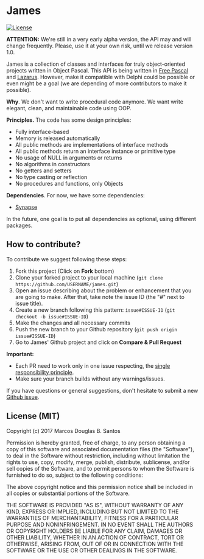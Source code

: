 # James

[![License](https://img.shields.io/badge/license-MIT-green.svg)](https://github.com/mdbs99/james/blob/master/README.md)

**ATTENTION:** We're still in a very early alpha version, the API may and will change frequently. Please, use it at your own risk, until we release version 1.0.

James is a collection of classes and interfaces for truly object-oriented projects written in Object Pascal.
This API is being written in [Free Pascal](https://freepascal.org/) and [Lazarus](http://www.lazarus-ide.org/). However, make it compatible with Delphi could be possible or even might be a goal (we are depending of more contributors to make it possible).

**Why**. We don't want to write procedural code anymore. We want write elegant, clean, and maintainable code using OOP.

**Principles.** The code has some design principles:

* Fully interface-based
* Memory is released automatically
* All public methods are implementations of interface methods
* All public methods return an interface instance or primitive type
* No usage of NULL in arguments or returns
* No algorithms in constructors
* No getters and setters
* No type casting or reflection
* No procedures and functions, only Objects

**Dependencies**. For now, we have some dependencies:

* [Synapse](http://synapse.ararat.cz/doku.php/download)

In the future, one goal is to put all dependencies as optional, using different packages.

## How to contribute?

To contribute we suggest following these steps:

1. Fork this project (Click on **Fork** bottom)
2. Clone your forked project to your local machine (`git clone
https://github.com/USERNAME/james.git`)
3. Open an issue describing about the problem or enhancement that you are going to make.
After that, take note the issue ID (the "#" next to issue title).
4. Create a new branch following this pattern: `issue#ISSUE-ID` (`git checkout -b issue#ISSUE-ID`)
5. Make the changes and all necessary commits
6. Push the new branch to your Github repository (`git push origin issue#ISSUE-ID`)
7. Go to James' Github project and click on **Compare & Pull Request**

**Important:**
- Each PR need to work only in one issue respecting, the [single responsibility principle](https://en.wikipedia.org/wiki/Single_responsibility_principle).
- Make sure your branch builds without any warnings/issues.

If you have questions or general suggestions, don't hesitate to submit
a new [Github issue](https://github.com/mdbs99/james/issues/new).

## License (MIT)

Copyright (c) 2017 Marcos Douglas B. Santos

Permission is hereby granted, free of charge, to any person obtaining a copy
of this software and associated documentation files (the "Software"), to deal
in the Software without restriction, including without limitation the rights
to use, copy, modify, merge, publish, distribute, sublicense, and/or sell
copies of the Software, and to permit persons to whom the Software is
furnished to do so, subject to the following conditions:

The above copyright notice and this permission notice shall be included in all
copies or substantial portions of the Software.

THE SOFTWARE IS PROVIDED "AS IS", WITHOUT WARRANTY OF ANY KIND, EXPRESS OR
IMPLIED, INCLUDING BUT NOT LIMITED TO THE WARRANTIES OF MERCHANTABILITY,
FITNESS FOR A PARTICULAR PURPOSE AND NONINFRINGEMENT. IN NO EVENT SHALL THE
AUTHORS OR COPYRIGHT HOLDERS BE LIABLE FOR ANY CLAIM, DAMAGES OR OTHER
LIABILITY, WHETHER IN AN ACTION OF CONTRACT, TORT OR OTHERWISE, ARISING FROM,
OUT OF OR IN CONNECTION WITH THE SOFTWARE OR THE USE OR OTHER DEALINGS IN THE
SOFTWARE.
